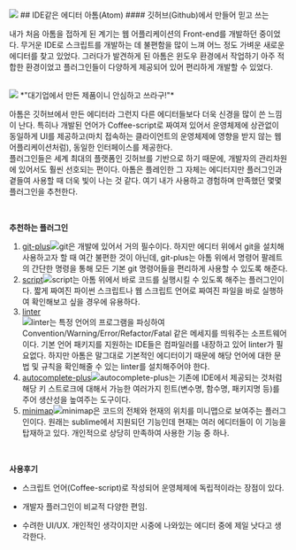 <img class="img-responsive" src="https://mae.chab.in/wp-content/uploads/2015/05/Atom.png">
## IDE같은 에디터 아톰(Atom)
#### 깃허브(Github)에서 만들어 믿고 쓰는 
  
내가 처음 아톰을 접하게 된 계기는 웹 어플리케이션의 Front-end를 개발하던 중이었다. 무거운 IDE로 스크립트를 개발하는 데 불편함을 많이 느껴 어느 정도 가벼운 새로운 에디터를 찾고 있었다. 그러다가 발견하게 된 아톰은 윈도우 환경에서 작업하기 아주 적합한 환경이었고 플러그인들이 다양하게 제공되어 있어 편리하게 개발할 수 있었다.
  
</br>
  
<img class="img-responsive" src="https://jmyang.kr/static/img/octocat.jpg">  
*"대기업에서 만든 제품이니 안심하고 쓰라구!"*
  
</br>
  
아톰은 깃허브에서 만든 에디터라 그런지 다른 에디터들보다 더욱 신경을 많이 쓴 느낌이 난다. 특히나 개발된 언어가 Coffee-script로 짜여져 있어서 운영체제에 상관없이 동일하게 UI를 제공하고(마치 접속하는 클라이언트의 운영체제에 영향을 받지 않는 웹 어플리케이션처럼), 동일한 인터페이스를 제공한다.  
플러그인들은 세계 최대의 플랫폼인 깃허브를 기반으로 하기 때문에, 개발자의 관리차원에 있어서도 훨씬 선호되는 편이다. 아톰은 플레인한 그 자체는 에디터지만 플러그인과 곁들여 사용할 때 더욱 빛이 나는 것 같다. 여기 내가 사용하고 경험하며 만족했던 몇몇 플러그인을 추천한다.  
  
</br>
  
**추천하는 플러그인**  
  
1. <a href="https://atom.io/packages/git-plus" target="_blank">git-plus</a><img class="img-responsive" src="https://i.github-camo.com/78e2bafa5f9b3afdf47d7e02e3f949fea4801fc0/68747470733a2f2f7261772e67697468756275736572636f6e74656e742e636f6d2f616b6f6e77692f6769742d706c75732f6d61737465722f636f6d6d69742e676966">git은 개발에 있어서 거의 필수이다. 하지만 에디터 위에서 git을 설치해 사용하고자 할 때 여간 불편한 것이 아닌데, git-plus는 아톰 위에서 명령어 팔레트의 간단한 명령을 통해 모든 기본 git 명령어들을 편리하게 사용할 수 있도록 해준다.
2. <a href="https://atom.io/packages/script" target="_blank">script</a><img class="img-responsive" src="https://i.github-camo.com/405fb492595dd819647af375b68c716fd862ee80/68747470733a2f2f636c6f75642e67697468756275736572636f6e74656e742e636f6d2f6173736574732f313639343035352f333232363230312f63343538616362632d663036372d313165332d383461302d6461323766653333346635652e676966">script는 아톰 위에서 바로 코드를 실행시킬 수 있도록 해주는 플러그인이다. 짧게 짜여진 파이썬 스크립트나 웹 스크립트 언어로 짜여진 파일을 바로 실행하여 확인해보고 싶을 경우에 유용하다.</br>  
3. <a href="https://atom.io/packages/linter" target="_blank">linter</a></br><img class="img-responsive" src="https://i.github-camo.com/a7fa1da3b5b4bdea00b5d25591f47e0751f64d4e/68747470733a2f2f636c6f75642e67697468756275736572636f6e74656e742e636f6d2f6173736574732f343237383131332f32333837393933332f31616231376532612d303837322d313165372d383033642d3366653063636663363739302e676966">linter는 특정 언어의 프로그램을 파싱하여 Convention/Warning/Error/Refactor/Fatal 같은 메세지를 띄워주는 소프트웨어이다. 기본 언어 패키지를 지원하는 IDE들은 컴파일러를 내장하고 있어 linter가 필요없다. 하지만 아톰은 말그대로 기본적인 에디터이기 때문에 해당 언어에 대한 문법 및 규칙을 확인해줄 수 있는 linter를 설치해주어야 한다.
4. <a href="https://atom.io/packages/autocomplete-plus" target="_blank">autocomplete-plus</a><img class="img-responsive" src="https://i.github-camo.com/c90b92e60288c36d664f03908ba025d6480b0c38/68747470733a2f2f636c6f75642e67697468756275736572636f6e74656e742e636f6d2f6173736574732f3734343734302f373635363836312f39666238626363342d666165612d313165342d393831342d3964636132313864656439332e706e67">autocomplete-plus는 기존에 IDE에서 제공되는 것처럼 해당 키 스트로크에 대해서 가능한 여러가지 힌트(변수명, 함수명, 패키지명 등)를 주어 생산성을 높여주는 도구이다.
5. <a href="https://atom.io/packages/minimap" target="_blank">minimap</a><img class="img-responsive" src="https://i.github-camo.com/bb671dcf7706c32eb432472c2cd69d354f824661/68747470733a2f2f6769746875622e636f6d2f61746f6d2d6d696e696d61702f6d696e696d61702f626c6f622f6d61737465722f7265736f75726365732f73637265656e73686f742e706e673f7261773d74727565">minimap은 코드의 전체와 현재의 위치를 미니맵으로 보여주는 플러그인이다. 원래는 sublime에서 지원되던 기능인데 현재는 여러 에디터들이 이 기능을 탑재하고 있다. 개인적으로 상당히 만족하여 사용한 기능 중 하나.  
  
</br>  
  
**사용후기** 

* 스크립트 언어(Coffee-script)로 작성되어 운영체제에 독립적이라는 장점이 있다.

* 개발자 플러그인이 비교적 다양한 편임.

* 수려한 UI/UX. 개인적인 생각이지만 시중에 나와있는 에디터 중에 제일 낫다고 생각한다.


